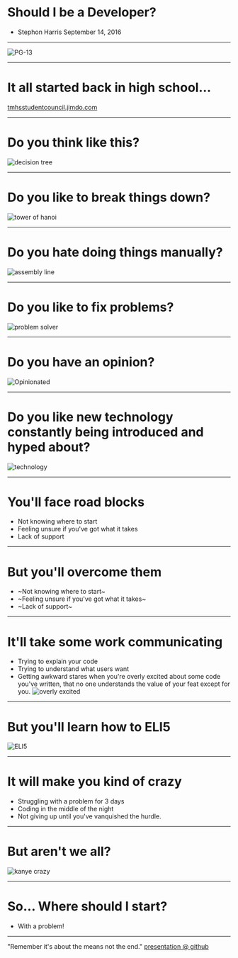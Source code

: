 # Should I be a Developer?
- Stephon Harris
September 14, 2016
<!--
- Introduce yourself
 -->
***
![PG-13](https://upload.wikimedia.org/wikipedia/commons/thumb/c/c0/RATED_PG-13.svg/2000px-RATED_PG-13.svg.png)
<!-- - WARNING: there is cursing in this presentation -->
***
# It all started back in high school...
<!--  
- Initial boom of web 2.0
  - Google Suite, Remember the Milk, Quizlet, Zoho
- Zoho points system for StuCo (https://docs.google.com/presentation/d/1aHuu9utLupMe64-00NXzeLUcSOspjqxpVRJLNYZveyM/edit#slide=id.i64)
  - log member activities
  - present at state conference
- Use technology to solve problems logically
-->
[tmhsstudentcouncil.jimdo.com](http://tmhstudentcouncil.jimdo.com/)
***
# Do you think like this?
![decision tree](http://imgs.xkcd.com/comics/flow_charts.png)
<!--
- You may not have had an epiphany from trying to organize 40 of your classmates in high school.
- But if you think like this, you're on the right path to being a Developer
- As I look back, I noticed it was my tact to logically try to organize problems in an if-this-then-that paradigm where I cut my teeth into becoming a developer.
-->
***
# Do you like to break things down?
![tower of hanoi](https://upload.wikimedia.org/wikipedia/commons/8/8d/Iterative_algorithm_solving_a_6_disks_Tower_of_Hanoi.gif)
<!--
  - I also knew that I couldn't just tackle things head on. I needed a plan of action. A way to break down my goal of an online system to log points into smaller functions.
  - Developers tackle big problems by making them into a set of smaller problems, prioritizing them and tackling them in that order.
 -->
***
# Do you hate doing things manually?
![assembly line](http://www.truckcampermagazine.com/wp-content/uploads/stories/September_2011/GM-GIF-RobotsBuild3.gif)
<!--
- Truth be told, I didn't feel like spending my weekday afternoons counting people's participation points when I could be watching Prison Break and The Secret Life of an American Teenager. Yep I was a lazy teen. Thankfully that allows me to be great at my profession now. Why do a task 10 times over when you can write one script to do it 10 times for you? Developers don't have a problem doing a little extra initial work in order to do less work in the long-term. Plus humans are stupid and the more they interfere, the more problems arise. Better to automate things anyway.
 -->
***
# Do you like to fix problems?
![problem solver](http://38.media.tumblr.com/cc4850aba78fc55e312fb7e3d1050d65/tumblr_nbz5k8Vwoq1so18vqo1_500.gif)
<!--
- I was obsessed with building a better points system. It wasn't just a small idea. I knew it was a problem that many schools faced.
- I knew creating the web app could help some of the 3,000 high schools in Texas with Student Council. I didn't know that was called scaling up back then.
- Coding is the perfect platform for scaling a solution from something you could use to something hundreds, thousands and even millions can use.
 -->
***
# Do you have an opinion?
![Opinionated](https://lovelace-media.imgix.net/uploads/843/6784fea0-8612-0133-393e-06e18a8a4ae5.gif)
<!--
- Software developers are Opinionated. I thought my point system was the shit. Until I got asked at our state convention what if the site I was running it on got shutdown, or what if it was just easier to manage things on a piece of paper.
- I, however, have been obsessed with technology and I was banking on using an online form because that's where I thought the future was moving. My opinion wasn't wrong either.
 -->
 ***
 # Do you like new technology constantly being introduced and hyped about?
 ![technology](http://media.lastgif.com/gifs/5129.gif)
 <!--
- Speaking of new technology, software developers are notorious for liking the latest sexy framework that's out, and raving about some technology that's only been out for a couple of months. Until you reach that age where you've seen so many technologies come and go and you are so tired from the latest buzz that you refuse to code in anything but cobalt and bully fancy new javascript developers.
- But until that time comes keep your dependencies in order and ever on the look out for an update that will screw your entire code base.
  -->
***
# You'll face road blocks
 - Not knowing where to start
 - Feeling unsure if you've got what it takes
 - Lack of support
 <!--
  - I was one of many that felt overwhelmed by trying to code. It seemed so unnatural, and there were few resources out there for me to learn. Those few resources were usually pedantic assholes who corrected you for not knowing enough.
  - It was pretty intimidating starting out. I didn't have a CS class in high school or for that matter anyone else excited about the future of software and web apps.
  - I was so easily discouraged and quit a 1000 times.
  -->
 ***
 # But you'll overcome them
 - ~Not knowing where to start~
 - ~Feeling unsure if you've got what it takes~
 - ~Lack of support~
 <!--
 - But I kept coming back. I'd get excited about some new technology and I would be back working on some code.
 - Sure I'd get stuck, but if I would just take a step back and go at it with a different approach or ask someone for help, I could eventually get over the roadblock.
 - That's why I wanted to create Black Code Collective; to provide the community of encouragement and knowledge that I was looking for by uniting black software developers.
  -->
***
# It'll take some work communicating
- Trying to explain your code
- Trying to understand what users want
- Getting awkward stares when you're overly excited about some code you've written, that no one understands the value of your feat except for you.
![overly excited](http://i.makeagif.com/media/4-29-2015/uiEb1k.gif)
<!--
- It's hard trying to explain development to others; the why's, how's and what's can be approached from different points and as I stated earlier everyone has an opinion on how they should be answered.
- Some like to sugar coat in bullshit, some just struggle with ambiguity, but if you are developing for someone other than yourself, it will take work communicating.
 -->
***
# But you'll learn how to ELI5
![ELI5](http://www.reactiongifs.com/r/eli5.gif)
<!--
- You'll learn how to speak the business language, to explain why your product is marketable. You'll learn how to speak just enough bullshit to buy yourself more time on a project.
- You'll learn how to say just the right words to get that really smart and sarcastic developer to tell you exactly what you need to know without setting him off on a rant.
 -->
***
# It will make you kind of crazy
- Struggling with a problem for 3 days
- Coding in the middle of the night
- Not giving up until you've vanquished the hurdle.
<!--
- I've spent nights coding away into the wee hours of the morning because I'm so obsessed with completing some code or solving a problem. I've argued unsubstantial and trivial points about the proper way to use GIT. I've rigged some code together from a bunch of stack overflow answers, not really knowing the "best way".
 -->
***
# But aren't we all?
![kanye crazy](https://lovelace-media.imgix.net/uploads/750/73fb2af0-a89f-0132-4635-0e9062a7590a.gif?)
<!--
- But as my man Kanye says, "name one genius that ain't crazy".
 -->
***
# So... Where should I start?
- With a problem!
<!--
- Start with that one thing that constantly nags you that you could fix with some code.
- Break it down into smaller problems.
- Prioritize and solve one step at a time.
 -->
***
"Remember it's about the means not the end."
[presentation @ github](https://github.com/theonestep4/talks)
<!--
No one wakes up and says today I have finally become a software developer. It's all a journey one piece of code at a time.
- If you're new and looking for a place to start out check out this learning resource I created.
- If you'd like to check out these slides or other talks I've done check out my github account.
 -->
